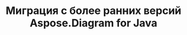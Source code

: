 ﻿---
title: Миграция с более ранних версий Aspose.Diagram for Java
type: docs
weight: 40
url: /ru/java/migrating-from-earlier-versions-of-aspose-diagram-for-java/
---
